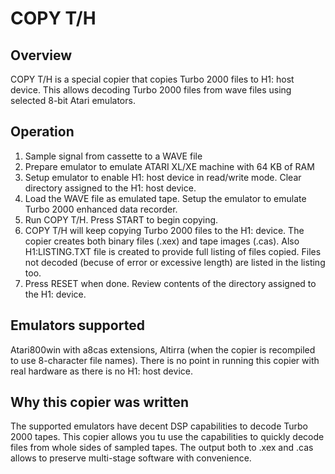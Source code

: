 # COPY T/H
## Overview
COPY T/H is a special copier that copies Turbo 2000 files to H1: host device. This allows decoding Turbo 2000 files from wave files using selected 8-bit Atari emulators.
## Operation
1. Sample signal from cassette to a WAVE file
1. Prepare emulator to emulate ATARI XL/XE machine with 64 KB of RAM
1. Setup emulator to enable H1: host device in read/write mode. Clear directory assigned to the H1: host device.
1. Load the WAVE file as emulated tape. Setup the emulator to emulate Turbo 2000 enhanced data recorder.
1. Run COPY T/H. Press START to begin copying.
1. COPY T/H will keep copying Turbo 2000 files to the H1: device. The copier creates both binary files (.xex) and tape images (.cas). Also H1:LISTING.TXT file is created to provide full listing of files copied. Files not decoded (becuse of error or excessive length) are listed in the listing too.
1. Press RESET when done. Review contents of the directory assigned to the H1: device.
## Emulators supported
Atari800win with a8cas extensions, Altirra (when the copier is recompiled to use 8-character file names). There is no point in running this copier with real hardware as there is no H1: host device.
## Why this copier was written
The supported emulators have decent DSP capabilities to decode Turbo 2000 tapes. This copier allows you tu use the capabilities to quickly decode files from whole sides of sampled tapes. The output both to .xex and .cas allows to preserve multi-stage software with convenience.




 
